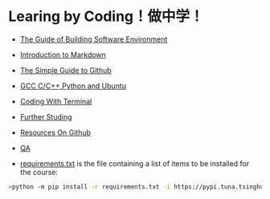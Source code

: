
# Learing by Coding！做中学！

* [The Guide of  Building Software Environment](./BuildingSoftwareEnvironment.md)

* [Introduction to Markdown](./Introduction2Markdown(Chinese).md) 

* [The Simple Guide to Github](./TheSimpleStepsGithub(Chinese).md) 

* [GCC C/C++,Python and Ubuntu](./Ubuntu-Python-CPP(Chinese).md) 

* [Coding With Terminal](./CodingWithTerminal.md/)

* [Further Studing](./FurtherStuding.md)

* [Resources On Github](./ResourcesOnGithub.md)

* [QA](./QA.md) 

* [requirements.txt](./requirements.txt) is the file containing a list of items to be installed for the course:

```bash 
>python -m pip install -r requirements.txt -i https://pypi.tuna.tsinghua.edu.cn/simple
```